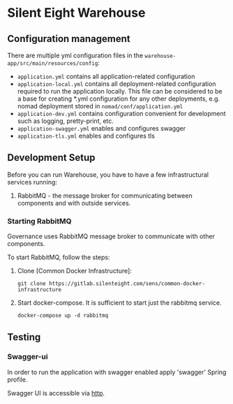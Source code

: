 # Silent Eight Warehouse

## Configuration management

There are multiple yml configuration files in the `warehouse-app/src/main/resources/config`:

- `application.yml` contains all application-related configuration
- `application-local.yml` contains all deployment-related configuration required to run
the application locally. This file can be considered to be a base for creating *.yml configuration
for any other deployments, e.g. nomad deployment stored in `nomad/conf/application.yml`  
- `application-dev.yml` contains configuration convenient for development 
such as logging, pretty-print, etc.
- `application-swagger.yml` enables and configures swagger
- `application-tls.yml` enables and configures tls

## Development Setup

Before you can run Warehouse, you have to have a few infrastructural services running:

1. RabbitMQ - the message broker for communicating between components and with outside services.

### Starting RabbitMQ 
Governance uses RabbitMQ message broker to communicate with other components.

To start RabbitMQ, follow the steps:

1. Clone [Common Docker Infrastructure]:

       git clone https://gitlab.silenteight.com/sens/common-docker-infrastructure
       
1. Start docker-compose. It is sufficient to start just the rabbitmq service.
    
       docker-compose up -d rabbitmq

## Testing

### Swagger-ui

In order to run the application with swagger enabled apply 'swagger' Spring profile.

Swagger UI is accessible via [http](http://localhost:24900/rest/warehouse/openapi/swagger-ui/index.html?configUrl=/rest/warehouse/openapi/api-docs/swagger-config).
